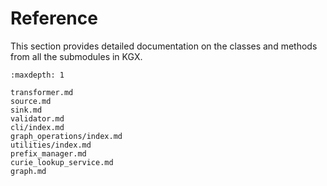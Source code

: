 # Reference

This section provides detailed documentation on the classes and methods
from all the submodules in KGX.

```{toctree}
:maxdepth: 1

transformer.md
source.md
sink.md
validator.md
cli/index.md
graph_operations/index.md
utilities/index.md
prefix_manager.md
curie_lookup_service.md
graph.md
```
